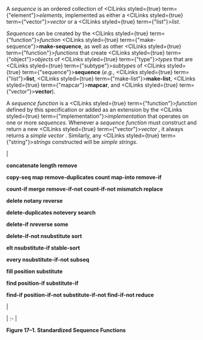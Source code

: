  



A *sequence* is an ordered collection of <ClLinks styled={true} term={"element"}><i>elements</i></ClLinks>, implemented as either a <ClLinks styled={true} term={"vector"}><i>vector</i></ClLinks> or a <ClLinks styled={true} term={"list"}><i>list</i></ClLinks>. 



*Sequences* can be created by the <ClLinks styled={true} term={"function"}><i>function</i></ClLinks> <ClLinks styled={true} term={"make-sequence"}><b>make-sequence</b></ClLinks>, as well as other <ClLinks styled={true} term={"function"}><i>functions</i></ClLinks> that create <ClLinks styled={true} term={"object"}><i>objects</i></ClLinks> of <ClLinks styled={true} term={"type"}><i>types</i></ClLinks> that are <ClLinks styled={true} term={"subtype"}><i>subtypes</i></ClLinks> of <ClLinks styled={true} term={"sequence"}><b>sequence</b></ClLinks> (*e.g.*, <ClLinks styled={true} term={"list"}><b>list</b></ClLinks>, <ClLinks styled={true} term={"make-list"}><b>make-list</b></ClLinks>, <ClLinks styled={true} term={"mapcar"}><b>mapcar</b></ClLinks>, and <ClLinks styled={true} term={"vector"}><b>vector</b></ClLinks>). 



A *sequence function* is a <ClLinks styled={true} term={"function"}><i>function</i></ClLinks> defined by this specification or added as an extension by the <ClLinks styled={true} term={"implementation"}><i>implementation</i></ClLinks> that operates on one or more *sequences*. Whenever a *sequence function* must construct and return a new <ClLinks styled={true} term={"vector"}><i>vector</i></ClLinks> , it always returns a *simple vector* . Similarly, any <ClLinks styled={true} term={"string"}><i>strings</i></ClLinks> constructed will be *simple strings*. 



|<p>**concatenate length remove** </p><p>**copy-seq map remove-duplicates count map-into remove-if** </p><p>**count-if merge remove-if-not count-if-not mismatch replace** </p><p>**delete notany reverse** </p><p>**delete-duplicates notevery search** </p><p>**delete-if nreverse some** </p><p>**delete-if-not nsubstitute sort** </p><p>**elt nsubstitute-if stable-sort** </p><p>**every nsubstitute-if-not subseq** </p><p>**fill position substitute** </p><p>**find position-if substitute-if** </p><p>**find-if position-if-not substitute-if-not find-if-not reduce**</p>|

| :- |





**Figure 17–1. Standardized Sequence Functions** 



